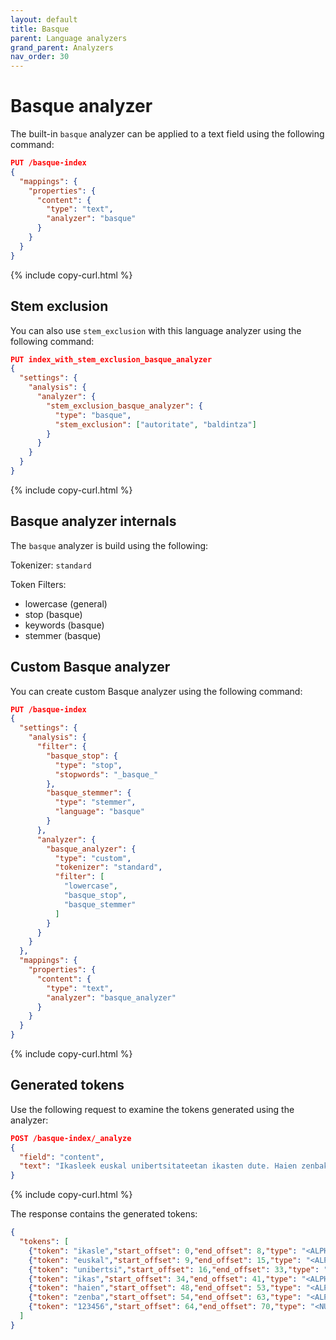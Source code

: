 ```yaml
---
layout: default
title: Basque
parent: Language analyzers
grand_parent: Analyzers
nav_order: 30
---
```


# Basque analyzer

The built-in `basque` analyzer can be applied to a text field using the following command:

```json
PUT /basque-index
{
  "mappings": {
    "properties": {
      "content": {
        "type": "text",
        "analyzer": "basque"
      }
    }
  }
}
```
{% include copy-curl.html %}

## Stem exclusion

You can also use `stem_exclusion` with this language analyzer using the following command:

```json
PUT index_with_stem_exclusion_basque_analyzer
{
  "settings": {
    "analysis": {
      "analyzer": {
        "stem_exclusion_basque_analyzer": {
          "type": "basque",
          "stem_exclusion": ["autoritate", "baldintza"]
        }
      }
    }
  }
}
```
{% include copy-curl.html %}

## Basque analyzer internals

The `basque` analyzer is build using the following:

Tokenizer: `standard`

Token Filters:
- lowercase (general)
- stop (basque)
- keywords (basque)
- stemmer (basque)

## Custom Basque analyzer

You can create custom Basque analyzer using the following command:

```json
PUT /basque-index
{
  "settings": {
    "analysis": {
      "filter": {
        "basque_stop": {
          "type": "stop",
          "stopwords": "_basque_"
        },
        "basque_stemmer": {
          "type": "stemmer",
          "language": "basque"
        }
      },
      "analyzer": {
        "basque_analyzer": {
          "type": "custom",
          "tokenizer": "standard",
          "filter": [
            "lowercase",
            "basque_stop",
            "basque_stemmer"
          ]
        }
      }
    }
  },
  "mappings": {
    "properties": {
      "content": {
        "type": "text",
        "analyzer": "basque_analyzer"
      }
    }
  }
}
```
{% include copy-curl.html %}

## Generated tokens

Use the following request to examine the tokens generated using the analyzer:

```json
POST /basque-index/_analyze
{
  "field": "content",
  "text": "Ikasleek euskal unibertsitateetan ikasten dute. Haien zenbakiak 123456 dira."
}
```
{% include copy-curl.html %}

The response contains the generated tokens:

```json
{
  "tokens": [
    {"token": "ikasle","start_offset": 0,"end_offset": 8,"type": "<ALPHANUM>","position": 0},
    {"token": "euskal","start_offset": 9,"end_offset": 15,"type": "<ALPHANUM>","position": 1},
    {"token": "unibertsi","start_offset": 16,"end_offset": 33,"type": "<ALPHANUM>","position": 2},
    {"token": "ikas","start_offset": 34,"end_offset": 41,"type": "<ALPHANUM>","position": 3},
    {"token": "haien","start_offset": 48,"end_offset": 53,"type": "<ALPHANUM>","position": 5},
    {"token": "zenba","start_offset": 54,"end_offset": 63,"type": "<ALPHANUM>","position": 6},
    {"token": "123456","start_offset": 64,"end_offset": 70,"type": "<NUM>","position": 7}
  ]
}
```
